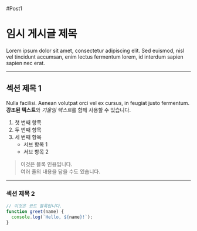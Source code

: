 #Post1

# 임시 게시글 제목

Lorem ipsum dolor sit amet, consectetur adipiscing elit. Sed euismod, nisl vel tincidunt accumsan, enim lectus fermentum lorem, id interdum sapien sapien nec erat.

---

## 섹션 제목 1

Nulla facilisi. Aenean volutpat orci vel ex cursus, in feugiat justo fermentum.  
**강조된 텍스트**와 *기울임 텍스트*를 함께 사용할 수 있습니다.

1. 첫 번째 항목
2. 두 번째 항목
3. 세 번째 항목
   - 서브 항목 1
   - 서브 항목 2

> 이것은 블록 인용입니다.  
> 여러 줄의 내용을 담을 수도 있습니다.

---

### 섹션 제목 2

```javascript
// 이것은 코드 블록입니다.
function greet(name) {
  console.log(`Hello, ${name}!`);
}
```
